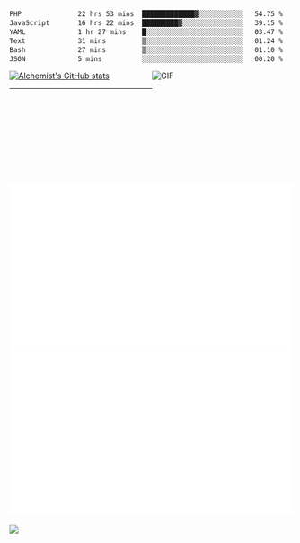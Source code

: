 <!--START_SECTION:waka-->

```text
PHP              22 hrs 53 mins  █████████████▓░░░░░░░░░░░   54.75 %
JavaScript       16 hrs 22 mins  █████████▓░░░░░░░░░░░░░░░   39.15 %
YAML             1 hr 27 mins    █░░░░░░░░░░░░░░░░░░░░░░░░   03.47 %
Text             31 mins         ▒░░░░░░░░░░░░░░░░░░░░░░░░   01.24 %
Bash             27 mins         ▒░░░░░░░░░░░░░░░░░░░░░░░░   01.10 %
JSON             5 mins          ░░░░░░░░░░░░░░░░░░░░░░░░░   00.20 %
```

<!--END_SECTION:waka-->

[![Alchemist's GitHub stats](https://github-readme-stats.vercel.app/api?username=DrMaxis&show_icons=true&theme=outrun&count_private=true)](#)
<img align="right" alt="GIF" src="https://user-images.githubusercontent.com/5355808/139111924-210cc6fa-9fb1-4dac-929d-6324a5836a92.gif" width="250" height="200" />
<hr />

![](https://raw.githubusercontent.com/DrMaxis/github-stats-transparent/output/generated/overview.svg)
![](https://raw.githubusercontent.com/DrMaxis/github-stats-transparent/output/generated/languages.svg)

 
<a href="https://count.getloli.com/"><img src="https://count.getloli.com/get/@:maxis-the-alchemist?theme=rule34"></a>
<!-- https://count.getloli.com/get/@alchemist?theme=rule34 -->
<br>
